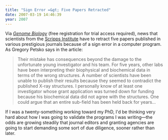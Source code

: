 ```yaml
---
title: "Sign Error =&gt; Five Papers Retracted"
date: 2007-03-19 14:46:39
year: 2007
---
```

Via <a href="http://genomebiology.com/2007/8/2/103"><em>Genome Biology</em></a> (free registration for trial access required), news that scientists from the <a href="http://www.scripps.edu">Scripps Institute</a> have to retract five papers published in various prestigious journals because of a sign error in a computer program.  As Gregory Petsko says in the article:
<blockquote>Their mistake has consequences beyond the damage to the unfortunate young investigator and his team. For five years, other labs have been interpreting their biophysical and biochemical data in terms of the wrong structures. A number of scientists have been unable to publish their results because they seemed to contradict the published X-ray structures. I personally know of at least one investigator whose grant application was turned down for funding because his biochemical data did not agree with the structures. One could argue that an entire sub-field has been held back for years...</blockquote>
If I was a twenty-something working toward my PhD, I'd be thinking very hard about how I was going to validate the programs I was writing—the odds are growing steadily that journal editors and granting agencies are going to start demanding some sort of due diligence, sooner rather than later.
<blockquote></blockquote>
